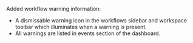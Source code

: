 Added workflow warning information:
- A dismissable warning icon in the workflows sidebar and workspace toolbar which illuminates when a warning is present.
- All warnings are listed in events section of the dashboard.
